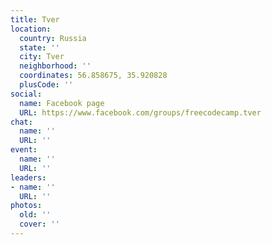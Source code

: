 ```yaml
---
title: Tver
location:
  country: Russia
  state: ''
  city: Tver
  neighborhood: ''
  coordinates: 56.858675, 35.920828
  plusCode: ''
social:
  name: Facebook page
  URL: https://www.facebook.com/groups/freecodecamp.tver
chat:
  name: ''
  URL: ''
event:
  name: ''
  URL: ''
leaders:
- name: ''
  URL: ''
photos:
  old: ''
  cover: ''
---
```

